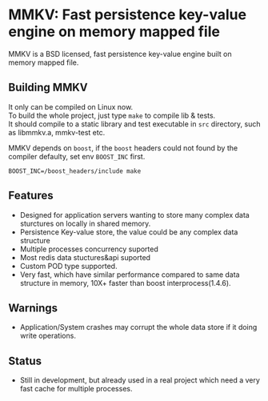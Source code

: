 # MMKV: Fast persistence key-value engine on memory mapped file
MMKV is a BSD licensed, fast persistence key-value engine built on memory mapped file.


## Building MMKV
It only can be compiled on Linux now.   
To build the whole project, just type `make` to compile lib & tests.   
It should compile to a static library and test executable in `src` directory, such as libmmkv.a, mmkv-test etc. 

MMKV depends on `boost`, if the `boost` headers could not found by the compiler defaulty, set env `BOOST_INC` first.
	
	BOOST_INC=/boost_headers/include make


## Features
- Designed for application servers wanting to store many complex data sturctures on locally in shared memory.
- Persistence Key-value store, the value could be any complex data structure
- Multiple processes concurrency suported
- Most redis data stuctures&api suported
- Custom POD type supported.
- Very fast, which have similar performance compared to same data structure in memory, 10X+ faster than boost interprocess(1.4.6).


## Warnings
- Application/System crashes may corrupt the whole data store if it doing write operations. 

## Status
- Still in development, but already used in a real project which need a very fast cache for multiple processes.